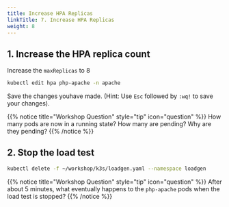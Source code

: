 ```yaml
---
title: Increase HPA Replicas
linkTitle: 7. Increase HPA Replicas
weight: 8
---
```


## 1. Increase the HPA replica count

Increase the `maxReplicas` to 8

``` bash
kubectl edit hpa php-apache -n apache
```

Save the changes youhave made. (Hint: Use `Esc` followed by `:wq!` to save your changes).

{{% notice title="Workshop Question" style="tip" icon="question" %}}
How many pods are now in a running state? How many are pending? Why are they pending?
{{% /notice %}}

## 2. Stop the load test

``` bash
kubectl delete -f ~/workshop/k3s/loadgen.yaml --namespace loadgen
```

{{% notice title="Workshop Question" style="tip" icon="question" %}}
After about 5 minutes, what eventually happens to the `php-apache` pods when the load test is stopped?
{{% /notice %}}
